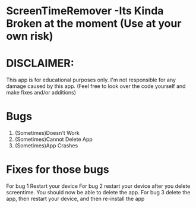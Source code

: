 # ScreenTimeRemover -Its Kinda Broken at the moment (Use at your own risk)

# DISCLAIMER:

This app is for educational purposes only. 
I'm not responsible for any damage caused by this app. 
(Feel free to look over the code yourself and make fixes and/or additions)

# Bugs
1. (Sometimes)Doesn't Work
2. (Sometimes)Cannot Delete App
3. (Sometimes)App Crashes

# Fixes for those bugs
For bug 1 Restart your device
For bug 2 restart your device after you delete screentime. You should now be able to delete the app.
For bug 3 delete the app, then restart your device, and then re-install the app
